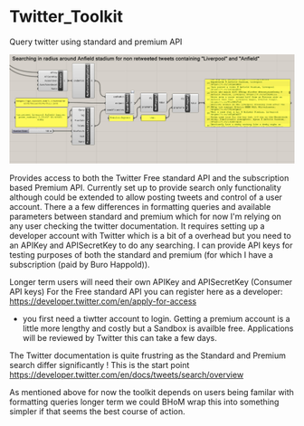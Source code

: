 # Twitter_Toolkit
Query twitter using standard and premium API

![Using the Twitter_Toolkit Premium](https://github.com/BHoM/Twitter_Toolkit/blob/master/Example/twitter1.jpg)

Provides access to both the Twitter Free standard API and the subscription based Premium API.
Currently set up to provide search only functionality although could be extended to allow posting tweets and control of a user account.
There a a few differences in formatting queries and available parameters between standard and premium which for now I'm relying on any user checking the twitter documentation.
It requires setting up a developer account with Twitter which is a bit of a overhead but you need  to an APIKey and APISecretKey to do any searching.
I can provide API keys for testing purposes of both the standard and premium (for which I have a subscription (paid by Buro Happold)).

Longer term users will need their own APIKey and APISecretKey (Consumer API keys)
For the Free standard API you can register here as a developer: 
https://developer.twitter.com/en/apply-for-access
- you first need a tiwtter account to login.
Getting a premium account is a little more lengthy and costly but a Sandbox is availble free. Applications will be reviewed by Twitter this can take a few days.

The Twitter documentation is quite frustring as the Standard and Premium search differ significantly !
This is the start point https://developer.twitter.com/en/docs/tweets/search/overview

As mentioned above for now the toolkit depends on users being familar with formatting queries longer term we could BHoM wrap this into something simpler if that seems the best course of action.



